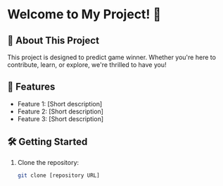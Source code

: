 # Welcome to My Project! 👋

## 🚀 About This Project
This project is designed to predict game winner. Whether you're here to contribute, learn, or explore, we're thrilled to have you!

## 📖 Features
- Feature 1: [Short description]
- Feature 2: [Short description]
- Feature 3: [Short description]

## 🛠 Getting Started
1. Clone the repository:
   ```bash
   git clone [repository URL]
